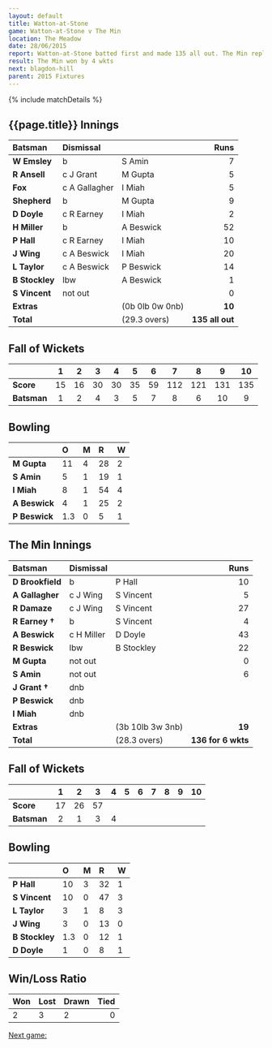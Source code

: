 ```yaml
---
layout: default
title: Watton-at-Stone
game: Watton-at-Stone v The Min
location: The Meadow
date: 28/06/2015
report: Watton-at-Stone batted first and made 135 all out. The Min replied with 136 for 6 wkts
result: The Min won by 4 wkts
next: blagdon-hill
parent: 2015 Fixtures
---
```


{% include matchDetails %}

## {{page.title}} Innings

| Batsman | Dismissal |  | Runs |
|:---|:---|---|---:|
| **W Emsley** | b | S Amin | 7 |
| **R Ansell** | c J Grant | M Gupta | 5 |
| **Fox** | c A Gallagher | I Miah | 5 |
| **Shepherd** | b | M Gupta | 9 |
| **D Doyle** | c R Earney | I Miah | 2 |
| **H Miller** | b | A Beswick | 52 |
| **P Hall** | c R Earney | I Miah | 10 |
| **J Wing** | c A Beswick | I Miah | 20 |
| **L Taylor** | c A Beswick | P Beswick | 14 |
| **B Stockley** | lbw | A Beswick | 1 |
| **S Vincent** | not out |  | 0 |
| **Extras** | | (0b 0lb 0w 0nb) | **10** |
| **Total** | | (29.3 overs) | **135 all out** |

## Fall of Wickets

| | 1 | 2 | 3 | 4 | 5 | 6 | 7 | 8 | 9 | 10 |
|---|:---:|:---:|:---:|:---:|:---:|:---:|:---:|:---:|:---:|:---:|
| **Score** | 15 | 16 | 30 | 30 | 35 | 59 | 112 | 121 | 131 | 135 |
| **Batsman** | 1 | 2 | 4 | 3 | 5 | 7 | 8 | 6 | 10 | 9 |

## Bowling

| | O | M | R | W |
|---|:---|:---|:---|:---|
| **M Gupta** | 11 | 4 | 28 | 2 |
| **S Amin** | 5 | 1 | 19 | 1 |
| **I Miah** | 8 | 1 | 54 | 4 |
| **A Beswick** | 4 | 1 | 25 | 2 |
| **P Beswick** | 1.3 | 0 | 5 | 1 |

## The Min Innings

| Batsman | Dismissal |  | Runs |
|:---|:---|---|---:|
| **D Brookfield** | b | P Hall | 10 |
| **A Gallagher** | c J Wing | S Vincent | 5 |
| **R Damaze** | c J Wing | S Vincent | 27 |
| **R Earney &#8224;** | b | S Vincent | 4 |
| **A Beswick** | c H Miller | D Doyle | 43 |
| **R Beswick** | lbw | B Stockley | 22 |
| **M Gupta** | not out |  | 0 |
| **S Amin** | not out |  | 6 |
| **J Grant &#8224;** | dnb |  |  |
| **P Beswick** | dnb |  |  |
| **I Miah** | dnb |  |  |
| **Extras** | | (3b 10lb 3w 3nb) | **19** |
| **Total** | | (28.3 overs) | **136 for 6 wkts** |

## Fall of Wickets

| | 1 | 2 | 3 | 4 | 5 | 6 | 7 | 8 | 9 | 10 |
|---|:---:|:---:|:---:|:---:|:---:|:---:|:---:|:---:|:---:|:---:|
| **Score** | 17 | 26 | 57 |  |  |  |  |  |  |  |
| **Batsman** | 2 | 1 | 3 | 4 |  |  |  |  |  |  |

## Bowling

| | O | M | R | W |
|---|:---|:---|:---|:---|
| **P Hall** | 10 | 3 | 32 | 1 |
| **S Vincent** | 10 | 0 | 47 | 3 |
| **L Taylor** | 3 | 1 | 8 | 3 |
| **J Wing** | 3 | 0 | 13 | 0 |
| **B Stockley** | 1.3 | 0 | 12 | 1 |
| **D Doyle** | 1 | 0 | 8 | 1 |

## Win/Loss Ratio

| Won | Lost | Drawn | Tied |
|:---|:---|:---|---:|
| 2 | 3 | 2 | 0 |

[Next game:]({{page.next}})